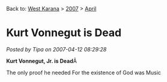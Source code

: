 Back to: [West Karana](/posts/westkarana.md) > [2007](/posts/2007/westkarana.md) > [April](./westkarana.md)
# Kurt Vonnegut is Dead

*Posted by Tipa on 2007-04-12 08:29:28*

**Kurt Vonnegut, Jr. is Dead**Â 



The only proof he needed
For the existence of God
was Music


